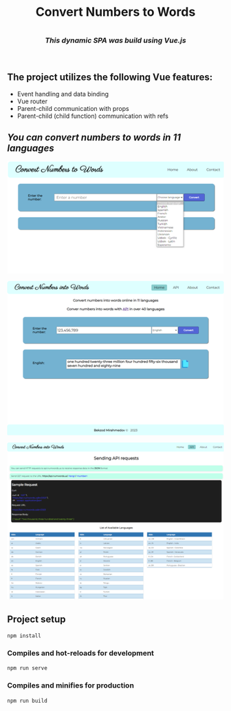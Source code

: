 #

<h1 align="center"> <strong>Convert Numbers to Words </strong> <h1>
<h3 align="center" style="font-style: italic;">This dynamic SPA was build using <strong>Vue.js</strong></h3>
</br>

## The project utilizes the following Vue features:

- Event handling and data binding
- Vue router
- Parent-child communication with props
- Parent-child (child function) communication with refs

## _You can convert numbers to words in **11** languages_

![Alt homepage](src/assets/readme/home_screen.png?raw=true "Homepage Screenshot")

![Alt home](src/assets/readme/home.png?raw=true "Homepage")

![Alt Api](src/assets/readme/api.png?raw=true "API")

## Project setup

```
npm install
```

### Compiles and hot-reloads for development

```
npm run serve
```

### Compiles and minifies for production

```
npm run build
```
